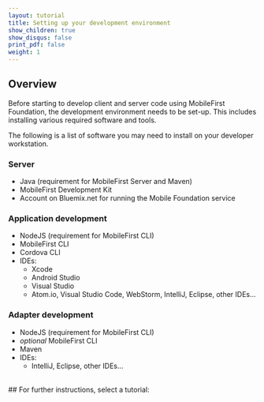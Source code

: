```yaml
---
layout: tutorial
title: Setting up your development environment
show_children: true
show_disqus: false
print_pdf: false
weight: 1
---
```

## Overview
Before starting to develop client and server code using MobileFirst Foundation, the development environment needs to be set-up. This includes installing various required software and tools.

The following is a list of software you may need to install on your developer workstation.

### Server

* Java (requirement for MobileFirst Server and Maven)
* MobileFirst Development Kit
* Account on Bluemix.net for running the Mobile Foundation service

### Application development

* NodeJS (requirement for MobileFirst CLI)
* MobileFirst CLI
* Cordova CLI
* IDEs:
    - Xcode
    - Android Studio
    - Visual Studio
    - Atom.io, Visual Studio Code, WebStorm, IntelliJ, Eclipse, other IDEs...


### Adapter development

* NodeJS (requirement for MobileFirst CLI)
* *optional* MobileFirst CLI
* Maven
* IDEs:
    - IntelliJ, Eclipse, other IDEs...

<br/>
## For further instructions, select a tutorial:
